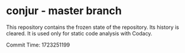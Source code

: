 # conjur - master branch

This repository contains the frozen state of the repository.
Its history is cleared. It is used only for static code
analysis with Codacy.

Commit Time: 1723251199
